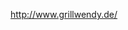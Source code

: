 <a href="http://www.grillwendy.de/" rel="noopener" class="external-link" target="_blank" style="color:#00e9ff;"><u>http://www.grillwendy.de/</u></a>